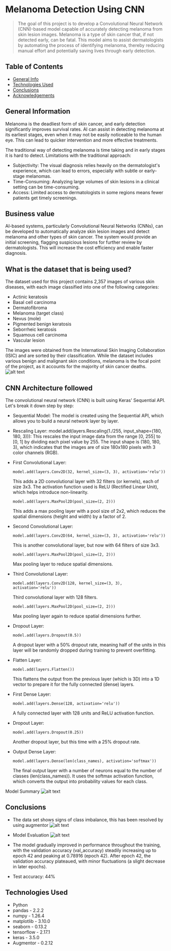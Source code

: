 # Melanoma Detection Using CNN
> The goal of this project is to develop a Convolutional Neural Network (CNN)-based model capable of accurately detecting melanoma from skin lesion images. Melanoma is a type of skin cancer that, if not detected early, can be fatal. This model aims to assist dermatologists by automating the process of identifying melanoma, thereby reducing manual effort and potentially saving lives through early detection.


## Table of Contents
* [General Info](#general-information)
* [Technologies Used](#technologies-used)
* [Conclusions](#conclusions)
* [Acknowledgements](#acknowledgements)

<!-- You can include any other section that is pertinent to your problem -->

## General Information
Melanoma is the deadliest form of skin cancer, and early detection significantly improves survival rates. AI can assist in detecting melanoma at its earliest stages, even when it may not be easily noticeable to the human eye. This can lead to quicker intervention and more effective treatments.

The traditional way of detecting melanoma is time taking and in early stages it is hard to detect.
Limitations with the traditional approach:
- Subjectivity: The visual diagnosis relies heavily on the dermatologist's experience, which can lead to errors, especially with subtle or early-stage melanomas.
- Time-Consuming: Analyzing large volumes of skin lesions in a clinical setting can be time-consuming.
- Access: Limited access to dermatologists in some regions means fewer patients get timely screenings.

## Business value
AI-based systems, particularly Convolutional Neural Networks (CNNs), can be developed to automatically analyze skin lesion images and detect melanoma and other types of skin cancer. The system would provide an initial screening, flagging suspicious lesions for further review by dermatologists.
This will increase the cost efficiency and enable faster diagnosis.


## What is the dataset that is being used?
The dataset used for this project contains 2,357 images of various skin diseases, with each image classified into one of the following categories:

- Actinic keratosis
- Basal cell carcinoma
- Dermatofibroma
- Melanoma (target class)
- Nevus (mole)
- Pigmented benign keratosis
- Seborrheic keratosis
- Squamous cell carcinoma
- Vascular lesion

The images were obtained from the International Skin Imaging Collaboration (ISIC) and are sorted by their classification. While the dataset includes various benign and malignant skin conditions, melanoma is the focal point of the project, as it accounts for the majority of skin cancer deaths.
![alt text](classes.png)

## CNN Architecture followed
The convolutional neural network (CNN) is built using Keras' Sequential API. Let's break it down step by step:

- Sequential Model:
The model is created using the Sequential API, which allows you to build a neural network layer by layer.

- Rescaling Layer:
model.add(layers.Rescaling(1./255, input_shape=(180, 180, 3))): This rescales the input image data from the range [0, 255] to [0, 1] by dividing each pixel value by 255. The input shape is (180, 180, 3), which indicates that the images are of size 180x180 pixels with 3 color channels (RGB).

- First Convolutional Layer:
    ```
    model.add(layers.Conv2D(32, kernel_size=(3, 3), activation='relu'))
    ```
    This adds a 2D convolutional layer with 32 filters (or kernels), each of size 3x3. The activation function used is ReLU (Rectified Linear Unit), which helps introduce non-linearity.

    ```
    model.add(layers.MaxPool2D(pool_size=(2, 2)))
    ```
    This adds a max pooling layer with a pool size of 2x2, which reduces the spatial dimensions (height and width) by a factor of 2.

- Second Convolutional Layer:
    ```
    model.add(layers.Conv2D(64, kernel_size=(3, 3), activation='relu'))
    ```
    This is another convolutional layer, but now with 64 filters of size 3x3.
    ```
    model.add(layers.MaxPool2D(pool_size=(2, 2)))
    ```
    Max pooling layer to reduce spatial dimensions.

- Third Convolutional Layer:
    ```
    model.add(layers.Conv2D(128, kernel_size=(3, 3), activation='relu'))
    ``` 
    Third convolutional layer with 128 filters.
    ```
    model.add(layers.MaxPool2D(pool_size=(2, 2)))
    ```
    Max pooling layer again to reduce spatial dimensions further.

- Dropout Layer:
    ```
    model.add(layers.Dropout(0.5))
    ``` 
    A dropout layer with a 50% dropout rate, meaning half of the units in this layer will be randomly dropped during training to prevent overfitting.

- Flatten Layer:
    ```
    model.add(layers.Flatten())
    ```
    This flattens the output from the previous layer (which is 3D) into a 1D vector to prepare it for the fully connected (dense) layers.

- First Dense Layer:
    ```
    model.add(layers.Dense(128, activation='relu'))
    ```
    A fully connected layer with 128 units and ReLU activation function.

- Dropout Layer:
    ```
    model.add(layers.Dropout(0.25))
    ```
    Another dropout layer, but this time with a 25% dropout rate.

- Output Dense Layer:
    ```
    model.add(layers.Dense(len(class_names), activation='softmax'))
    ```
    The final output layer with a number of neurons equal to the number of classes (len(class_names)). It uses the softmax activation function, which converts the output into probability values for each class.

Model Summary
![alt text](ModelSummary.png)
## Conclusions
- The data set shows signs of class imbalance, this has been resolved by using augmentor
![alt text](ClassDistribution.png)

- Model Evaluation
![alt text](ModelEvaluation.png)
- The model gradually improved in performance throughout the training, with the validation accuracy (val_accuracy) steadily increasing up to epoch 42 and peaking at 0.78916 (epoch 42). After epoch 42, the validation accuracy plateaued, with minor fluctuations (a slight decrease in later epochs).
- Test accuracy: 44%

<!-- You don't have to answer all the questions - just the ones relevant to your project. -->


## Technologies Used
- Python
- pandas - 2.2.2
- numpy - 1.26.4
- matplotlib - 3.10.0
- seaborn - 0.13.2
- tensorflow - 2.17.1
- keras - 3.5.0
- Augmentor - 0.2.12


<!-- As the libraries versions keep on changing, it is recommended to mention the version of library used in this project -->




<!-- Optional -->
<!-- ## License -->
<!-- This project is open source and available under the [... License](). -->

<!-- You don't have to include all sections - just the one's relevant to your project -->
